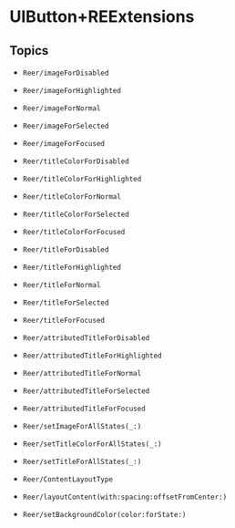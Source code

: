 # UIButton+REExtensions

## Topics

- ``Reer/imageForDisabled``

- ``Reer/imageForHighlighted``

- ``Reer/imageForNormal``

- ``Reer/imageForSelected``

- ``Reer/imageForFocused``

- ``Reer/titleColorForDisabled``

- ``Reer/titleColorForHighlighted``

- ``Reer/titleColorForNormal``

- ``Reer/titleColorForSelected``

- ``Reer/titleColorForFocused``

- ``Reer/titleForDisabled``

- ``Reer/titleForHighlighted``

- ``Reer/titleForNormal``

- ``Reer/titleForSelected``

- ``Reer/titleForFocused``

- ``Reer/attributedTitleForDisabled``

- ``Reer/attributedTitleForHighlighted``

- ``Reer/attributedTitleForNormal``

- ``Reer/attributedTitleForSelected``

- ``Reer/attributedTitleForFocused``

- ``Reer/setImageForAllStates(_:)``

- ``Reer/setTitleColorForAllStates(_:)``

- ``Reer/setTitleForAllStates(_:)``

- ``Reer/ContentLayoutType``

- ``Reer/layoutContent(with:spacing:offsetFromCenter:)``

- ``Reer/setBackgroundColor(color:forState:)``
